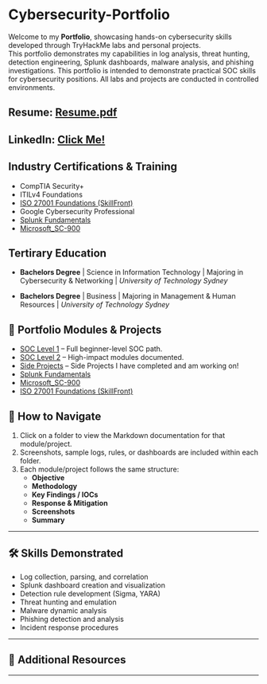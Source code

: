# Cybersecurity-Portfolio
Welcome to my **Portfolio**, showcasing hands-on cybersecurity skills developed through TryHackMe labs and personal projects.  
This portfolio demonstrates my capabilities in log analysis, threat hunting, detection engineering, Splunk dashboards, malware analysis, and phishing investigations.
This portfolio is intended to demonstrate practical SOC skills for cybersecurity positions. All labs and projects are conducted in controlled environments.

## Resume: [Resume.pdf](Resume.pdf)  
## LinkedIn: [Click Me!](https://www.linkedin.com/in/joshua-lemura-b616a51b5/)



## Industry Certifications & Training
- CompTIA Security+
- ITILv4 Foundations
- [ISO 27001 Foundations (SkillFront)](./ISO27001_Foundations/README.md)
- Google Cybersecurity Professional
- [Splunk Fundamentals](./Splunk/Splunk_README.md)
- [Microsoft_SC-900](./Microsoft_SC-900/README.md)

  
## Tertirary Education
- **Bachelors Degree** | Science in Information Technology | Majoring in Cybersecurity & Networking    | _University of Technology Sydney_
  
- **Bachelors Degree** | Business |  Majoring in Management & Human Resources | _University of Technology Sydney_


## 📂 Portfolio Modules & Projects
- [SOC Level 1](./THM/THM_SOCL1/THM_SOCL1_README.md) – Full beginner-level SOC path.
- [SOC Level 2](./THM/THM_SOCL2/THM_SOCL2_README.md) – High-impact modules documented.
- [Side Projects](./SideProjects/) – Side Projects I have completed and am working on!
- [Splunk Fundamentals](./Splunk/Splunk_README.md)
- [Microsoft_SC-900](./Microsoft_SC-900/README.md)
- [ISO 27001 Foundations (SkillFront)](./ISO27001_Foundations/README.md)


## 📌 How to Navigate

1. Click on a folder to view the Markdown documentation for that module/project.  
2. Screenshots, sample logs, rules, or dashboards are included within each folder.  
3. Each module/project follows the same structure:
   - **Objective**
   - **Methodology**
   - **Key Findings / IOCs**
   - **Response & Mitigation**
   - **Screenshots**
   - **Summary**

---

## 🛠 Skills Demonstrated

- Log collection, parsing, and correlation  
- Splunk dashboard creation and visualization  
- Detection rule development (Sigma, YARA)  
- Threat hunting and emulation  
- Malware dynamic analysis  
- Phishing detection and analysis  
- Incident response procedures

---

## 📄 Additional Resources

---

